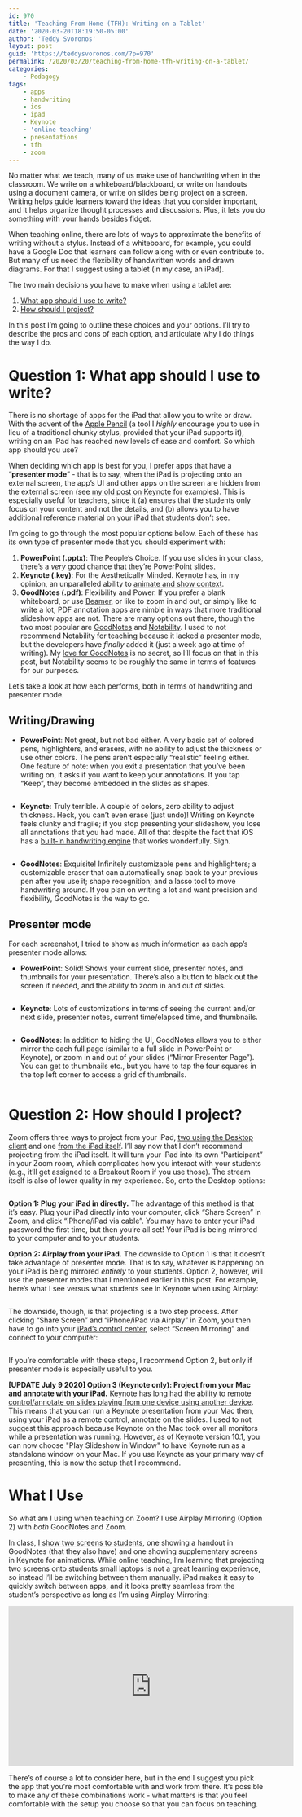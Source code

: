 ```yaml
---
id: 970
title: 'Teaching From Home (TFH): Writing on a Tablet'
date: '2020-03-20T18:19:50-05:00'
author: 'Teddy Svoronos'
layout: post
guid: 'https://teddysvoronos.com/?p=970'
permalink: /2020/03/20/teaching-from-home-tfh-writing-on-a-tablet/
categories:
    - Pedagogy
tags:
    - apps
    - handwriting
    - ios
    - ipad
    - Keynote
    - 'online teaching'
    - presentations
    - tfh
    - zoom
---
```


<span style="color: var(--color-text);">No matter what we teach, many of us make use of handwriting when in the classroom. We write on a whiteboard/blackboard, or write on handouts using a document camera, or write on slides being project on a screen. Writing helps guide learners toward the ideas that you consider important, and it helps organize thought processes and discussions. Plus, it lets you do something with your hands besides fidget.</span>

When teaching online, there are lots of ways to approximate the benefits of writing without a stylus. Instead of a whiteboard, for example, you could have a Google Doc that learners can follow along with or even contribute to. But many of us need the flexibility of handwritten words and drawn diagrams. For that I suggest using a tablet (in my case, an iPad).

The two main decisions you have to make when using a tablet are:
<ol>
 	<li><a href="#q1">What app should I use to write?</a></li>
 	<li><a href="#q2"> How should I project?</a></li>
</ol>
In this post I’m going to outline these choices and your options. I’ll try to describe the pros and cons of each option, and articulate why I do things the way I do.
<h1 id="q1">Question 1: What app should I use to write?</h1>
There is no shortage of apps for the iPad that allow you to write or draw. With the advent of the <a href="https://www.apple.com/apple-pencil/">Apple Pencil</a> (a tool I <em>highly</em> encourage you to use in lieu of a traditional chunky stylus, provided that your iPad supports it), writing on an iPad has reached new levels of ease and comfort. So which app should you use?

When deciding which app is best for you, I prefer apps that have a “<strong>presenter mode</strong>” - that is to say, when the iPad is projecting onto an external screen, the app’s UI and other apps on the screen are hidden from the external screen (see <a href="https://teddysvoronos.com/2015/10/16/a-good-day-to-keynote-hard-2/">my old post on Keynote</a> for examples). This is especially useful for teachers, since it (a) ensures that the students only focus on your content and not the details, and (b) allows you to have additional reference material on your iPad that students don’t see.

I’m going to go through the most popular options below. Each of these has its own type of presenter mode that you should experiment with:
<ol>
 	<li><strong>PowerPoint (.pptx)</strong>: The People’s Choice. If you use slides in your class, there’s a <em>very</em> good chance that they’re PowerPoint slides.</li>
 	<li><strong>Keynote (.key)</strong>: For the Aesthetically Minded. Keynote has, in my opinion, an unparalleled ability to <a href="https://teddysvoronos.com/2015/07/30/showing-context-with-magic-move/">animate and show context</a>.</li>
 	<li><strong>GoodNotes (.pdf)</strong>: Flexibility and Power. If you prefer a blank whiteboard, or use <a href="https://www.overleaf.com/learn/latex/beamer">Beamer</a>, or like to zoom in and out, or simply like to write a lot, PDF annotation apps are nimble in ways that more traditional slideshow apps are not. There are many options out there, though the two most popular are <a href="https://apps.apple.com/us/app/goodnotes-5/id1444383602?uo=4">GoodNotes</a> and <a href="https://apps.apple.com/us/app/notability/id360593530?uo=4">Notability</a>. I used to not recommend Notability for teaching because it lacked a presenter mode, but the developers have <em>finally</em> added it (just a week ago at time of writing). My <a href="https://teddysvoronos.com/2015/11/19/in-praise-of-goodnotes/">love for GoodNotes</a> is no secret, so I’ll focus on that in this post, but Notability seems to be roughly the same in terms of features for our purposes.</li>
</ol>
Let’s take a look at how each performs, both in terms of handwriting and presenter mode.
<h2>Writing/Drawing</h2>
<ul>
 	<li><strong>PowerPoint</strong>: Not great, but not bad either. A very basic set of colored pens, highlighters, and erasers, with no ability to adjust the thickness or use other colors. The pens aren’t especially “realistic” feeling either. One feature of note: when you exit a presentation that you’ve been writing on, it asks if you want to keep your annotations. If you tap “Keep”, they become embedded in the slides as shapes.</li>
</ul>
<figure><img src="https://teddysvoronos.com/wp-content/uploads/2020/03/Keep-Annotations-scaled.jpeg" alt="" /></figure>
<ul>
 	<li><strong>Keynote</strong>: Truly terrible. A couple of colors, zero ability to adjust thickness. Heck, you can’t even erase (just undo)! Writing on Keynote feels clunky and fragile; if you stop presenting your slideshow, you lose all annotations that you had made. All of that despite the fact that iOS has a <a href="https://medium.com/better-programming/an-introduction-to-pencilkit-in-ios-4d40aa62ba5b">built-in handwriting engine</a> that works wonderfully. Sigh.</li>
</ul>
<figure><img src="https://teddysvoronos.com/wp-content/uploads/2020/03/Keynote-Annotation.png" alt="" /></figure>
<ul>
 	<li><strong>GoodNotes</strong>: Exquisite! Infinitely customizable pens and highlighters; a customizable eraser that can automatically snap back to your previous pen after you use it; shape recognition; and a lasso tool to move handwriting around. If you plan on writing a lot and want precision and flexibility, GoodNotes is the way to go.</li>
</ul>
<h2>Presenter mode</h2>
For each screenshot, I tried to show as much information as each app’s presenter mode allows:
<ul>
 	<li><strong>PowerPoint</strong>: Solid! Shows your current slide, presenter notes, and thumbnails for your presentation. There’s also a button to black out the screen if needed, and the ability to zoom in and out of slides.</li>
</ul>
<figure><img src="https://teddysvoronos.com/wp-content/uploads/2020/03/PowerPoint-Presenter-Mode.png" alt="" /></figure>
<ul>
 	<li><strong>Keynote</strong>: Lots of customizations in terms of seeing the current and/or next slide, presenter notes, current time/elapsed time, and thumbnails.</li>
</ul>
<figure><img src="https://teddysvoronos.com/wp-content/uploads/2020/03/Keynote-Presenter-Mode.png" alt="" /></figure>
<ul>
 	<li><strong>GoodNotes</strong>: In addition to hiding the UI, GoodNotes allows you to either mirror the each full page (similar to a full slide in PowerPoint or Keynote), or zoom in and out of your slides (“Mirror Presenter Page”). You can get to thumbnails etc., but you have to tap the four squares in the top left corner to access a grid of thumbnails.</li>
</ul>
<figure><img src="https://teddysvoronos.com/wp-content/uploads/2020/03/GoodNotes-Presenter-Mode.png" alt="" /></figure>
<h1 id="q2">Question 2: How should I project?</h1>
Zoom offers three ways to project from your iPad, <a href="https://support.zoom.us/hc/en-us/articles/201379235-iOS-Screen-Sharing-with-the-Zoom-Desktop-Client">two using the Desktop client</a> and one <a href="https://support.zoom.us/hc/en-us/articles/115005890803-iOS-Screen-Sharing">from the iPad itself</a>. I’ll say now that I don’t recommend projecting from the iPad itself. It will turn your iPad into its own “Participant” in your Zoom room, which complicates how you interact with your students (e.g., it’ll get assigned to a Breakout Room if you use those). The stream itself is also of lower quality in my experience. So, onto the Desktop options:
<figure><img src="https://teddysvoronos.com/wp-content/uploads/2020/03/Zoom-Interface.jpeg" alt="" /></figure>
<strong>Option 1: Plug your iPad in directly.</strong> The advantage of this method is that it’s easy. Plug your iPad directly into your computer, click “Share Screen” in Zoom, and click “iPhone/iPad via cable”. You may have to enter your iPad password the first time, but then you’re all set! Your iPad is being mirrored to your computer and to your students.

<strong>Option 2: Airplay from your iPad.</strong> The downside to Option 1 is that it doesn’t take advantage of presenter mode. That is to say, whatever is happening on your iPad is being mirrored <em>entirely</em> to your students. Option 2, however, will use the presenter modes that I mentioned earlier in this post. For example, here’s what I see versus what students see in Keynote when using Airplay:
<figure><img src="https://teddysvoronos.com/wp-content/uploads/2020/03/Keynote-Airplay-scaled.jpeg" alt="" /></figure>
The downside, though, is that projecting is a two step process. After clicking “Share Screen” and “iPhone/iPad via Airplay” in Zoom, you then have to go into your <a href="https://support.apple.com/en-us/HT204289#mirroriOS">iPad’s control center</a>, select “Screen Mirroring” and connect to your computer:
<figure><img src="https://teddysvoronos.com/wp-content/uploads/2020/03/Screen-Mirroring-scaled.jpeg" alt="" /></figure>
If you’re comfortable with these steps, I recommend Option 2, but only if presenter mode is especially useful to you.

<strong>[UPDATE July 9 2020] Option 3 (Keynote only): Project from your Mac and annotate with your iPad.</strong> Keynote has long had the ability to <a href="https://support.apple.com/en-us/HT204378" target="_blank" rel="noopener noreferrer">remote control/annotate on slides playing from one device using another device</a>. This means that you can run a Keynote presentation from your Mac then, using your iPad as a remote control, annotate on the slides. I used to not suggest this approach because Keynote on the Mac took over all monitors while a presentation was running. However, as of Keynote version 10.1, you can now choose "Play Slideshow in Window" to have Keynote run as a standalone window on your Mac. If you use Keynote as your primary way of presenting, this is now the setup that I recommend.
<h1>What I Use</h1>
So what am I using when teaching on Zoom? I use Airplay Mirroring (Option 2) with <em>both</em> GoodNotes and Zoom.

In class, <a href="https://teddysvoronos.com/2017/11/26/my-setup/">I show two screens to students</a>, one showing a handout in GoodNotes (that they also have) and one showing supplementary screens in Keynote for animations. While online teaching, I’m learning that projecting two screens onto students small laptops is not a great learning experience, so instead I’ll be switching between them manually. iPad makes it easy to quickly switch between apps, and it looks pretty seamless from the student’s perspective as long as I’m using Airplay Mirroring:

<iframe src="https://www.youtube-nocookie.com/embed/E0bBro0LYAI" width="560" height="315" frameborder="0" allowfullscreen="allowfullscreen"></iframe>

There’s of course a lot to consider here, but in the end I suggest you pick the app that you’re most comfortable with and work from there. It’s possible to make any of these combinations work - what matters is that you feel comfortable with the setup you choose so that you can focus on teaching.